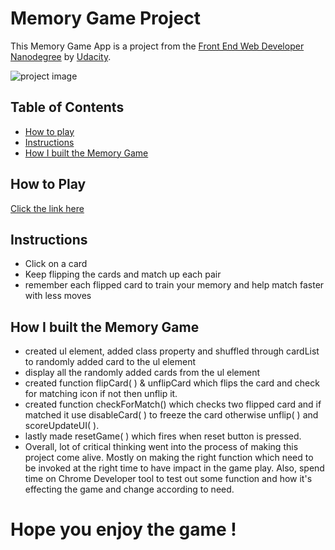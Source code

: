 # Memory Game Project
This Memory Game App is a project from the [Front End Web Developer Nanodegree](https://www.udacity.com/course/front-end-web-developer-nanodegree--nd001) by [Udacity](https://www.udacity.com/).

![project image](https://oliver-gomes.github.io/images/gif/memory-game.gif)
## Table of Contents

* [How to play](#howtoplay)
* [Instructions](#instructions)
* [How I built the Memory Game](#howibuiltthememorygame)



## How to Play
[Click the link here ](https://oliver-gomes.github.io/projects/memory-game)

## Instructions
- Click on a card
- Keep flipping the cards and match up each pair
- remember each flipped card to train your memory and help match faster with less moves


## How I built the Memory Game
- created ul element, added class property and shuffled through cardList to randomly added card to the ul element 
- display all the randomly added cards from the ul element
- created function flipCard( ) & unflipCard which flips the card and check for matching icon if not then unflip it.
- created function checkForMatch() which checks two flipped card and if matched it use disableCard( ) to freeze the card otherwise unflip( ) and scoreUpdateUI( ).
- lastly made resetGame( ) which fires when reset button is pressed.
- Overall, lot of critical thinking went into the process of making this project come alive. Mostly on making the right function which need to be invoked at the right time to have impact in the game play. Also, spend time on Chrome Developer tool to test out some function and how it's effecting the game and change according to need.

# Hope you enjoy the game ! 
